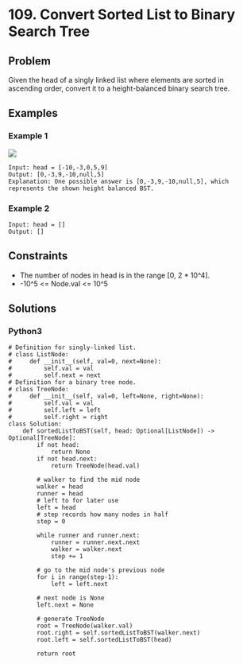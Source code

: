 # 109. Convert Sorted List to Binary Search Tree

## Problem

Given the head of a singly linked list where elements are sorted in ascending order, convert it to a height-balanced binary search tree.

## Examples

### Example 1

![](https://assets.leetcode.com/uploads/2020/08/17/linked.jpg)

```
Input: head = [-10,-3,0,5,9]
Output: [0,-3,9,-10,null,5]
Explanation: One possible answer is [0,-3,9,-10,null,5], which represents the shown height balanced BST.
```

### Example 2

```
Input: head = []
Output: []
```

## Constraints

* The number of nodes in head is in the range [0, 2 * 10^4].
* -10^5 <= Node.val <= 10^5

## Solutions

### Python3

```
# Definition for singly-linked list.
# class ListNode:
#     def __init__(self, val=0, next=None):
#         self.val = val
#         self.next = next
# Definition for a binary tree node.
# class TreeNode:
#     def __init__(self, val=0, left=None, right=None):
#         self.val = val
#         self.left = left
#         self.right = right
class Solution:
    def sortedListToBST(self, head: Optional[ListNode]) -> Optional[TreeNode]:
        if not head:
            return None
        if not head.next:
            return TreeNode(head.val)
        
        # walker to find the mid node
        walker = head
        runner = head
        # left to for later use
        left = head
        # step records how many nodes in half
        step = 0

        while runner and runner.next:
            runner = runner.next.next
            walker = walker.next
            step += 1
        
        # go to the mid node's previous node
        for i in range(step-1):
            left = left.next
        
        # next node is None
        left.next = None

        # generate TreeNode
        root = TreeNode(walker.val)
        root.right = self.sortedListToBST(walker.next)
        root.left = self.sortedListToBST(head)

        return root
```
